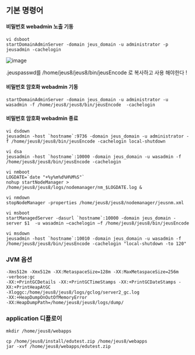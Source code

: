 ## 기본 명령어

#### 비밀번호 webadmin 노출 기동

```
vi dsboot
startDomainAdminServer -domain jeus_domain -u administrator -p jeusadmin -cachelogin
```

![image](https://user-images.githubusercontent.com/38831314/143995873-f6900300-b2dd-4a70-a145-22fe9ed33cd7.png)

.jeuspasswd를 /home/jeus8/jeus8/bin/jeusEncode 로 복사하고 사용 해야한다 !

#### 비밀번호 암호화 webadmin 기동

```
startDomainAdminServer -domain jeus_domain -u administrator -u wasadmin -f /home/jeus8/jeus8/bin/jeusEncode  -cachelogin
```

#### 비밀번호 암호화 webadmin 종료

```
vi dsdown
jeusadmin -host `hostname`:9736 -domain jeus_domain -u administrator -f /home/jeus8/jeus8/bin/jeusEncode -cachelogin local-shutdown
```


```
vi dsa
jeusadmin -host `hostname`:10000 -domain jeus_domain -u wasadmin -f /home/jeus8/jeus8/bin/jeusEncode -cachelogin
```

```
vi nmboot
LOGDATE=`date "+%y%m%d%H%M%S"`
nohup startNodeManager > /home/jeus8/jeus8/logs/nodemanager/nm_$LOGDATE.log &
```

```
vi nmdown
stopNodeManager -properties /home/jeus8/jeus8/nodemanager/jeusnm.xml
```

```
vi msboot
startManagedServer -dasurl `hostname`:10000 -domain jeus_domain -server $1  -u wasadmin –cachelogin –f /home/jeus8/jeus8/bin/jeusEncode
```

```
vi msdown
jeusadmin -host `hostname`:10010 -domain jeus_domain -u wasadmin -f /home/jeus8/jeus8/bin/jeusEncode -cachelogin "local-shutdown -to 120"
```


### JVM 옵션

```
-Xms512m -Xmx512m -XX:MetaspaceSize=128m -XX:MaxMetaspaceSize=256m
-verbose:gc
-XX:+PrintGCDetails -XX:+PrintGCTimeStamps -XX:+PrintGCDateStamps -XX:+PrintHeapAtGC
-Xloggc:/home/jeus8/jeus8/logs/gclog/server2_gc.log
-XX:+HeapDumpOnOutOfMemoryError
-XX:HeapDumpPath=/home/jeus8/jeus8/logs/dump/
```


### application 디플로이

```
mkdir /home/jeus8/webapps
```

```
cp /home/jeus8/install/edutest.zip /home/jeus8/webapps
jar -xvf /home/jeus8/webapps/edutest.zip
```
